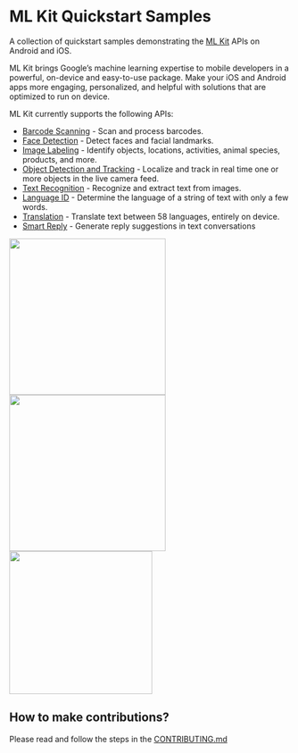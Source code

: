 # ML Kit Quickstart Samples

A collection of quickstart samples demonstrating the [ML Kit](https://developers.google.com/ml-kit) APIs on Android and iOS.  

ML Kit brings Google’s machine learning expertise to mobile developers in a powerful, on-device and easy-to-use package. Make your iOS and Android apps more engaging, personalized, and helpful with solutions that are optimized to run on device.

ML Kit currently supports the following APIs:
- [Barcode Scanning](https://developers.google.com/ml-kit/vision/barcode-scanning/) - Scan and process barcodes.
- [Face Detection](https://developers.google.com/ml-kit/vision/face-detection/) - Detect faces and facial landmarks.
- [Image Labeling](https://developers.google.com/ml-kit/vision/image-labeling) - Identify objects, locations, activities, animal species, products, and more.
- [Object Detection and Tracking](https://developers.google.com/ml-kit/vision/object-detection) - Localize and track in real time one or more objects in the live camera feed.
- [Text Recognition](https://developers.google.com/ml-kit/vision/text-recognition) - Recognize and extract text from images.
- [Language ID](https://developers.google.com/ml-kit/language/identification) - Determine the language of a string of text with only a few words.
- [Translation](https://developers.google.com/ml-kit/language/translation) - Translate text between 58 languages, entirely on device.
- [Smart Reply](https://developers.google.com/ml-kit/language/smart-reply) - Generate reply suggestions in text conversations

<img src="android/material-showcase/screenshots/live_odt.gif" width="280"/> <img src="android/material-showcase/screenshots/live_barcode.gif" width="280"/> <img src="ios/showcase/translate-showcase/translate.gif" width="256"/> 


## How to make contributions?
Please read and follow the steps in the [CONTRIBUTING.md](CONTRIBUTING.md)

